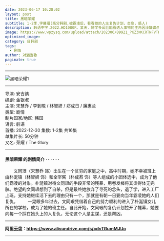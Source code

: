 ```yaml
---
date: 2023-06-17 10:28:02
layout: post
title: 黑暗荣耀
subtitle: 1-2季.字幕组(高分韩剧,被霸凌后，看看她的人生复仇计划，自愈，感人)
description: 韩语中字.2022.HD1080P。某天，博学多闻且能看透人事物的主角因涉嫌谋杀而被带到警局所展开的故事...
image: https://www.wpzysq.com/upload/attach/202306/89921_PKZ3NKCRTNFVTKJ.png
optimized_image: 
category: 日韩剧
tags:
  - 剧情
author: 对酒当歌
paginate: true
---
```


---

![黑暗荣耀1](https://www.wpzysq.com/upload/attach/202306/89921_3NPTU754HYVCNKK.png)

---

导演: 安吉镐  
编剧: 金银淑  
主演: 宋慧乔 / 李到晛 / 林智妍 / 郑成日 / 廉惠兰  
类型: 剧情  
制片国家/地区: 韩国  
语言: 韩语  
首播: 2022-12-30
集数: 1-2集 共16集  
单集片长: 50分钟  
又名: 荣耀 / The Glory  

---

#### 黑暗荣耀 的剧情简介 · · · · · ·

　　文同珢（宋慧乔 饰）出生在一个贫穷的家庭之中，高中时期，她不幸被班上由朴涎镇（林智妍 饰）和全宰寯（朴成焄 饰）等人组成的小团体选中，成为了他们霸凌的对象。朴涎镇对待文同珢的手段非常的残暴，用卷发棒将其烫得体无完肤。绝望的文同珢想到了自杀，但是最终她放弃了寻死的念头，退了学，进入工厂上班。支持她继续活下去的理由只有一个，那就是有朝一日要向当年霸凌她的人们复仇。
　　一晃眼多年过去，文同珢凭借着自己的努力顺利的进入了朴涎镇女儿所在的学校，成为了她的班主任。自此开始，文同珢的复仇计划拉开了帷幕，她要向每一个踩在她头上的人复仇，无论这个人是主谋，还是帮凶。

---

**阿里云盘：<https://www.aliyundrive.com/s/cdvTGumMJUo>**

---

